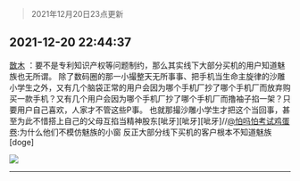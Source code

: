 > 2021年12月20日23点更新
<link rel="stylesheet" href="https://cdn.jsdelivr.net/gh/taotie6/sampleJSON@main/css/photo_show.css">
<meta name="referrer" content="no-referrer" />


 ## 2021-12-20 22:44:37 

 [㪚木](https://www.coolapk.com/feed/32259551?shareKey=YTM3NmQ3NjhjMWMwNjFjMDk5ZjM~) ：要不是专利知识产权等问题制约，那么其实线下大部分买机的用户知道魅族也无所谓。
除了数码圈的那一小撮整天无所事事、把手机当生命主旋律的沙雕小学生之外，又有几个脑袋正常的用户会因为哪个手机厂抄了哪个手机厂而放弃购买一款手机？又有几个用户会因为哪个手机厂抄了哪个手机厂而撸袖子掐一架<!--break-->？只要用户自己喜欢，人家才不管这些P事。
也就那撮沙雕小学生才把这个当回事，甚至为此不惜搭上自己的父母互掐当精神股东[呲牙][呲牙][呲牙]//<a class="feed-link-uname" href="/u/怕吗怕考试鸡蛋卷">@怕吗怕考试鸡蛋卷</a>:为什么他们不模仿魅族的小窗  反正大部分线下买机的客户根本不知道魅族[doge] 

<div class="album">
<img class="img-item" src="http://image.coolapk.com/feed/2021/1220/22/1081091_7a24cd7c_1476_9631_770@300x300.gif" />
</div>

 ------- 


